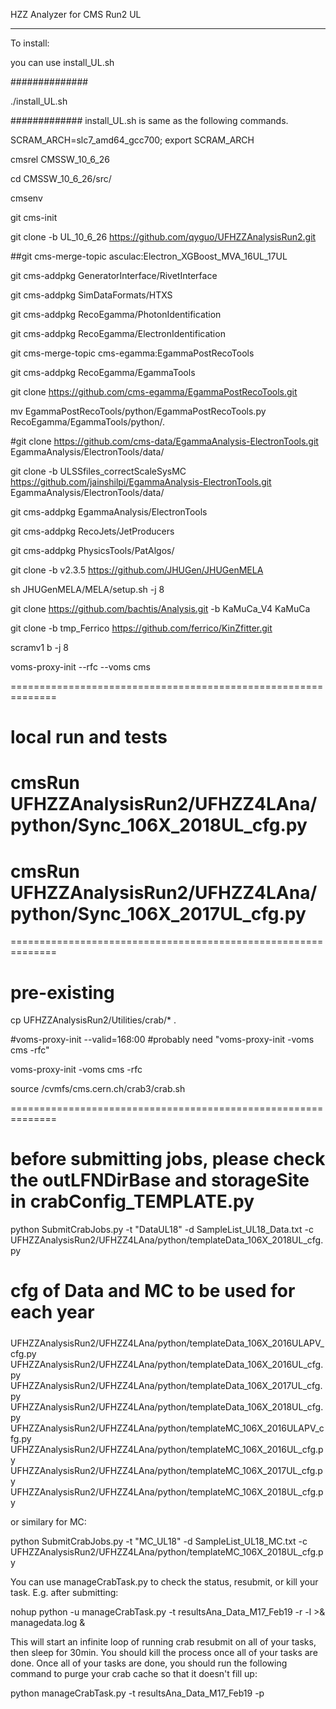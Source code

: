 HZZ Analyzer for CMS Run2 UL

------

To install:

you can use install_UL.sh 

##############

./install_UL.sh


#############
install_UL.sh is same as the following commands.

SCRAM_ARCH=slc7_amd64_gcc700; export SCRAM_ARCH

cmsrel CMSSW_10_6_26

cd CMSSW_10_6_26/src/

cmsenv

git cms-init

git clone -b UL_10_6_26 https://github.com/qyguo/UFHZZAnalysisRun2.git

##git cms-merge-topic asculac:Electron_XGBoost_MVA_16UL_17UL

git cms-addpkg GeneratorInterface/RivetInterface

git cms-addpkg SimDataFormats/HTXS

git cms-addpkg RecoEgamma/PhotonIdentification

git cms-addpkg RecoEgamma/ElectronIdentification

git cms-merge-topic cms-egamma:EgammaPostRecoTools

git cms-addpkg RecoEgamma/EgammaTools

git clone https://github.com/cms-egamma/EgammaPostRecoTools.git

mv EgammaPostRecoTools/python/EgammaPostRecoTools.py RecoEgamma/EgammaTools/python/.

#git clone https://github.com/cms-data/EgammaAnalysis-ElectronTools.git EgammaAnalysis/ElectronTools/data/

git clone -b ULSSfiles_correctScaleSysMC https://github.com/jainshilpi/EgammaAnalysis-ElectronTools.git EgammaAnalysis/ElectronTools/data/

git cms-addpkg EgammaAnalysis/ElectronTools

git cms-addpkg  RecoJets/JetProducers

git cms-addpkg PhysicsTools/PatAlgos/

git clone -b v2.3.5 https://github.com/JHUGen/JHUGenMELA

sh JHUGenMELA/MELA/setup.sh -j 8

git clone https://github.com/bachtis/Analysis.git -b KaMuCa_V4 KaMuCa

git clone -b tmp_Ferrico https://github.com/ferrico/KinZfitter.git

scramv1 b -j 8

voms-proxy-init --rfc --voms cms


==============================================================

# local run and tests

# cmsRun UFHZZAnalysisRun2/UFHZZ4LAna/python/Sync_106X_2018UL_cfg.py

# cmsRun UFHZZAnalysisRun2/UFHZZ4LAna/python/Sync_106X_2017UL_cfg.py

==============================================================

# pre-existing

cp UFHZZAnalysisRun2/Utilities/crab/* .

#voms-proxy-init --valid=168:00
#probably need "voms-proxy-init -voms cms -rfc"

voms-proxy-init -voms cms -rfc

source /cvmfs/cms.cern.ch/crab3/crab.sh

==============================================================
# before submitting jobs, please check the outLFNDirBase and storageSite in crabConfig_TEMPLATE.py 


python SubmitCrabJobs.py -t "DataUL18" -d SampleList_UL18_Data.txt -c UFHZZAnalysisRun2/UFHZZ4LAna/python/templateData_106X_2018UL_cfg.py

#####
# cfg of Data and MC to be used for each year
#####

UFHZZAnalysisRun2/UFHZZ4LAna/python/templateData_106X_2016ULAPV_cfg.py
UFHZZAnalysisRun2/UFHZZ4LAna/python/templateData_106X_2016UL_cfg.py
UFHZZAnalysisRun2/UFHZZ4LAna/python/templateData_106X_2017UL_cfg.py
UFHZZAnalysisRun2/UFHZZ4LAna/python/templateData_106X_2018UL_cfg.py
UFHZZAnalysisRun2/UFHZZ4LAna/python/templateMC_106X_2016ULAPV_cfg.py
UFHZZAnalysisRun2/UFHZZ4LAna/python/templateMC_106X_2016UL_cfg.py
UFHZZAnalysisRun2/UFHZZ4LAna/python/templateMC_106X_2017UL_cfg.py
UFHZZAnalysisRun2/UFHZZ4LAna/python/templateMC_106X_2018UL_cfg.py

or similary for MC:

python SubmitCrabJobs.py -t "MC_UL18" -d SampleList_UL18_MC.txt -c UFHZZAnalysisRun2/UFHZZ4LAna/python/templateMC_106X_2018UL_cfg.py

You can use manageCrabTask.py to check the status, resubmit, or kill your task. E.g. after submitting:

nohup python -u manageCrabTask.py -t resultsAna_Data_M17_Feb19 -r -l >& managedata.log &

This will start an infinite loop of running crab resubmit on all of your tasks, then sleep for 30min. You should kill the process once all of your tasks are done. Once all of your tasks are done, you should run the following command to purge your crab cache so that it doesn't fill up:

python manageCrabTask.py -t resultsAna_Data_M17_Feb19 -p

